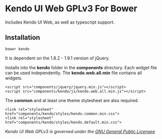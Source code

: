 # Kendo UI Web GPLv3 For Bower

Includes Kendo UI Web, as well as typescript support.

## Installation

    bower kendo

It is dependent on the 1.8.2 - 1.9.1 version of jQuery.

Installs into the **kendo** folder in the **components** directory.  Each widget file can be used independently.  The **kendo.web.all.min** file contains all widgets.

    <script src="components/jquery/jquery.min.js"></script>
    <script src="components/kendo/js/kendo.web.all.min.js"></script>

The **common** and at least one theme stylesheet are also required.

    <link rel="stylesheet" href="components/kendo/styles/kendo.common.min.css">
    <link rel="stylesheet" href="components/kendo/styles/kendo.default.min.css">

*Kendo UI Web GPLv3 is governed under the [GNU General Public Licensee](http://opensource.org/licenses/GPL-3.0)*